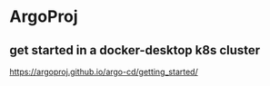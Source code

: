 # ArgoProj

## get started in a docker-desktop k8s cluster     
https://argoproj.github.io/argo-cd/getting_started/        




